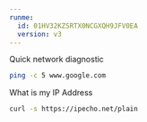 ```yaml
---
runme:
  id: 01HV32KZSRTX0NCGXQH9JFV0EA
  version: v3
---
```


Quick network diagnostic

```sh {"id":"01HV32MFD22M9ZKGVAR87442JF","name":"ping"}
ping -c 5 www.google.com
```

What is my IP Address

```sh {"id":"01HV32NGRQQW6TAR974PQJ6ZC6","name":"ip"}
curl -s https://ipecho.net/plain
```
